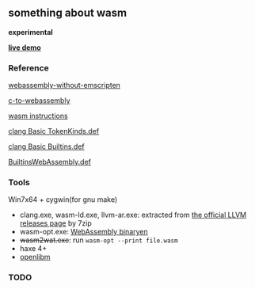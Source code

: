 something about wasm
--------

**experimental**

**[live demo](https://r32.github.io/wasm-c/)**

### Reference

[webassembly-without-emscripten](http://schellcode.github.io/webassembly-without-emscripten)

[c-to-webassembly](https://surma.dev/things/c-to-webassembly/)

[wasm instructions]

[clang Basic TokenKinds.def]

[clang Basic Builtins.def]

[BuiltinsWebAssembly.def]

### Tools

Win7x64 + cygwin(for gnu make)

* clang.exe, wasm-ld.exe, llvm-ar.exe: extracted from [the official LLVM releases page] by 7zip
* wasm-opt.exe: [WebAssembly binaryen]
* ~~wasm2wat.exe~~: run `wasm-opt --print file.wasm`
* haxe 4+
* [openlibm](https://github.com/JuliaMath/openlibm)

### TODO


[WebAssembly binaryen]:https://github.com/WebAssembly/binaryen
[the official LLVM releases page]:https://releases.llvm.org/download.html
[wasm instructions]:https://webassembly.github.io/spec/core/appendix/index-instructions.html
[BuiltinsWebAssembly.def]:https://github.com/llvm/llvm-project/blob/main/clang/include/clang/Basic/BuiltinsWebAssembly.def
[clang Basic TokenKinds.def]:https://github.com/llvm/llvm-project/blob/main/clang/include/clang/Basic/TokenKinds.def
[clang Basic Builtins.def]:https://github.com/llvm/llvm-project/blob/main/clang/include/clang/Basic/Builtins.def
